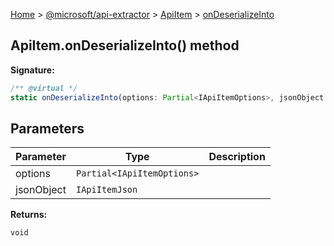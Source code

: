 [Home](./index) &gt; [@microsoft/api-extractor](./api-extractor.md) &gt; [ApiItem](./api-extractor.apiitem.md) &gt; [onDeserializeInto](./api-extractor.apiitem.ondeserializeinto.md)

## ApiItem.onDeserializeInto() method


<b>Signature:</b>

```typescript
/** @virtual */
static onDeserializeInto(options: Partial<IApiItemOptions>, jsonObject: IApiItemJson): void;
```

## Parameters

|  Parameter | Type | Description |
|  --- | --- | --- |
|  options | `Partial<IApiItemOptions>` |  |
|  jsonObject | `IApiItemJson` |  |

<b>Returns:</b>

`void`

